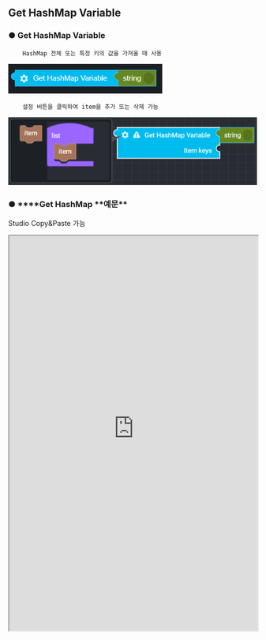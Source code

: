 ## Get HashMap Variable

### ● Get HashMap Variable

        HashMap 전체 또는 특정 키의 값을 가져올 때 사용

![](../../../img/assets/image%20%285%29.png)

        설정 버튼을 클릭하여 item을 추가 또는 삭제 가능

![](../../../img/assets/image%20%2881%29.png)

### ● \***\*Get HashMap **예문\*\*

<p class='comment'>Studio Copy&Paste 가능</p>
<iframe
    src="https://d1sxhpvag16wqc.cloudfront.net/v3.1.0/hashmap/get_hashmap"
    width="100%"
    height="800px"
    allow=""
    sandbox="allow-scripts allow-same-origin" />
<div class="display-pdf">
    <p><img src="../../../img/assets/get_hashmap_example_1.png" alt="" /></p>
    <p><img src="../../../img/assets/get_hashmap_example_2.png" alt="" /></p>
</div>

### ● \***\*Get HashMap **결과\*\*

```text
{
  "result": {
    "getAll": {
      "firstItem": {
        "key01": "value01",
        "key02": "value02",
        "key03": "value03"
      },
      "secondItem": "value04"
    },
    "getByKey": "value02",
    "getByKey2": "value04"
  }
}
```
